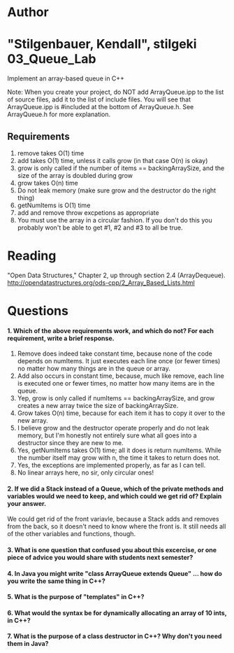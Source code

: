 Author
==========
"Stilgenbauer, Kendall", stilgeki
03_Queue_Lab
============

Implement an array-based queue in C++

Note: When you create your project, do NOT add ArrayQueue.ipp to the list of source files, add it to the list of include files. You will see that ArrayQueue.ipp is #included at the bottom of ArrayQueue.h. See ArrayQueue.h for more explanation.

Requirements
------------

1. remove takes O(1) time
2. add takes O(1) time, unless it calls grow (in that case O(n) is okay)
3. grow is only called if the number of items == backingArraySize, and the size of the array is doubled during grow
4. grow takes O(n) time
5. Do not leak memory (make sure grow and the destructor do the right thing)
6. getNumItems is O(1) time
7. add and remove throw excpetions as appropriate
8. You must use the array in a circular fashion. If you don't do this you probably won't be able to get #1, #2 and #3 to all be true.

Reading
=======
"Open Data Structures," Chapter 2, up through section 2.4 (ArrayDequeue). http://opendatastructures.org/ods-cpp/2_Array_Based_Lists.html

Questions
=========

#### 1. Which of the above requirements work, and which do not? For each requirement, write a brief response.

1. Remove does indeed take constant time, because none of the code depends on numItems.  It just executes each line once (or fewer times) no matter how many things are in the queue or array.
2. Add also occurs in constant time, because, much like remove, each line is executed one or fewer times, no matter how many items are in the queue.
3. Yep, grow is only called if numItems == backingArraySize, and grow creates a new array twice the size of backingArraySize.
4. Grow takes O(n) time, because for each item it has to copy it over to the new array.
5. I believe grow and the destructor operate properly and do not leak memory, but I'm honestly not entirely sure what all goes into a destructor since they are new to me.
6. Yes, getNumItems takes O(1) time; all it does is return numItems.  While the number itself may grow with n, the time it takes to return does not.
7. Yes, the exceptions are implemented properly, as far as I can tell.
8. No linear arrays here, no sir, only circular ones!

#### 2. If we did a Stack instead of a Queue, which of the private methods and variables would we need to keep, and which could we get rid of? Explain your answer.

We could get rid of the front variavle, because a Stack adds and removes from the back, so it doesn't need to know where the front is.  It still needs all of the other variables and functions, though.

#### 3. What is one question that confused you about this excercise, or one piece of advice you would share with students next semester?

#### 4. In Java you might write "class ArrayQueue extends Queue" ... how do you write the same thing in C++?

#### 5. What is the purpose of "templates" in C++?

#### 6. What would the syntax be for dynamically allocating an array of 10 ints, in C++?

#### 7. What is the purpose of a class destructor in C++? Why don't you need them in Java?
